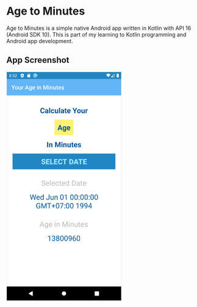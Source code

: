 # Age to Minutes

Age to Minutes is a simple native Android app written in Kotlin with API 16 (Android SDK 10). This is part of my learning to Kotlin programming and Android app development.

## App Screenshot

<img src="https://github.com/ianadiwibowo/age-to-minutes/raw/master/img/age-to-minutes-screenshot-01.png" width="300" alt="App Screenshot" style="max-width:100%; border: solid 1px #eaeaea;" />
